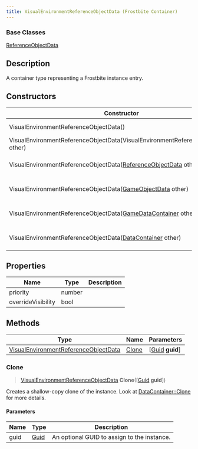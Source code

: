 ```yaml
---
title: VisualEnvironmentReferenceObjectData (Frostbite Container)
---
```

### Base Classes

[ReferenceObjectData](ReferenceObjectData)

## Description

A container type representing a Frostbite instance entry.

## Constructors

| Constructor                                                                                     | Description                                                                                                                                                     |
| ----------------------------------------------------------------------------------------------- | --------------------------------------------------------------------------------------------------------------------------------------------------------------- |
| VisualEnvironmentReferenceObjectData()                                                          | Create a new instance of this container type.                                                                                                                   |
| VisualEnvironmentReferenceObjectData(VisualEnvironmentReferenceObjectData other)                | Create a reference copy of an instance of the same type.                                                                                                        |
| VisualEnvironmentReferenceObjectData([ReferenceObjectData](ReferenceObjectData) other)          | Upcast an instance of type [ReferenceObjectData](ReferenceObjectData) to [VisualEnvironmentReferenceObjectData](VisualEnvironmentReferenceObjectData).          |
| VisualEnvironmentReferenceObjectData([GameObjectData](GameObjectData) other)                    | Upcast an instance of type [GameObjectData](GameObjectData) to [VisualEnvironmentReferenceObjectData](VisualEnvironmentReferenceObjectData).                    |
| VisualEnvironmentReferenceObjectData([GameDataContainer](GameDataContainer) other)              | Upcast an instance of type [GameDataContainer](GameDataContainer) to [VisualEnvironmentReferenceObjectData](VisualEnvironmentReferenceObjectData).              |
| VisualEnvironmentReferenceObjectData([DataContainer](/vext/ref/cls/shr/datacontainer) other) | Upcast an instance of type [DataContainer](/vext/ref/cls/shr/datacontainer) to [VisualEnvironmentReferenceObjectData](VisualEnvironmentReferenceObjectData). |

## Properties

| Name               | Type   | Description |
| ------------------ | ------ | ----------- |
| priority           | number |             |
| overrideVisibility | bool   |             |

## Methods

| Type                                                                         | Name            | Parameters                                     |
| ---------------------------------------------------------------------------- | --------------- | ---------------------------------------------- |
| [VisualEnvironmentReferenceObjectData](VisualEnvironmentReferenceObjectData) | [Clone](#clone) | \[[Guid](/vext/ref/cls/shr/guid) **guid**\] |

### Clone

> [VisualEnvironmentReferenceObjectData](VisualEnvironmentReferenceObjectData) **Clone**(\[[Guid](/vext/ref/cls/shr/guid) **guid**\])

Creates a shallow-copy clone of the instance. Look at [DataContainer::Clone](/vext/ref/cls/shr/datacontainer#clone) for more details.

#### Parameters

| Name | Type         | Description                                 |
| ---- | ------------ | ------------------------------------------- |
| guid | [Guid](Guid) | An optional GUID to assign to the instance. |
